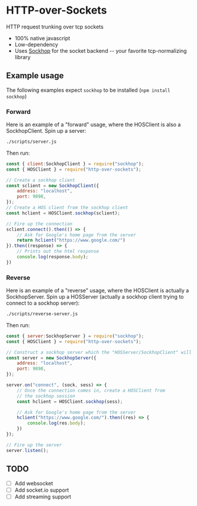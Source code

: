 # HTTP-over-Sockets

HTTP request trunking over tcp sockets

- 100% native javascript
- Low-dependency
- Uses [Sockhop](https://www.npmjs.com/package/sockhop) for the socket backend -- your favorite tcp-normalizing library


## Example usage
The following examples expect `sockhop` to be installed (`npm install sockhop`)

### Forward
Here is an example of a "forward" usage, where the HOSClient is also a SockhopClient.
Spin up a server:
```bash
./scripts/server.js
```
Then run:
```js
const { client:SockhopClient } = require("sockhop");
const { HOSClient } = require("http-over-sockets");

// Create a sockhop client
const sclient = new SockhopClient({
    address: "localhost",
    port: 9898,
});
// Create a HOS client from the sockhop client
const hclient = HOSClient.sockhop(sclient);

// Fire up the connection
sclient.connect().then(() => {
    // Ask for Google's home page from the server
    return hclient("https://www.google.com/")
}).then((response) => {
    // Prints out the html response
    console.log(response.body);
})
```

### Reverse
Here is an example of a "reverse" usage, where the HOSClient is actually a SockhopServer.
Spin up a HOSServer (actually a sockhop client trying to connect to a sockhop server):
```bash
./scripts/reverse-server.js
```
Then run:
```js
const { server:SockhopServer } = require("sockhop");
const { HOSClient } = require("http-over-sockets");

// Construct a sockhop server which the "HOSServer/SockhopClient" will connect to
const server = new SockhopServer({
    address: "localhost",
    port: 9898,
});

server.on("connect", (sock, sess) => {
    // Once the connection comes in, create a HOSClient from
    // the sockhop session
    const hclient = HOSClient.sockhop(sess);

    // Ask for Google's home page from the server
    hclient("https://www.google.com/").then((res) => {
        console.log(res.body);
    })
});

// Fire up the server
server.listen();
```

## TODO
 - [ ] Add websocket
 - [ ] Add socket.io support
 - [ ] Add streaming support
